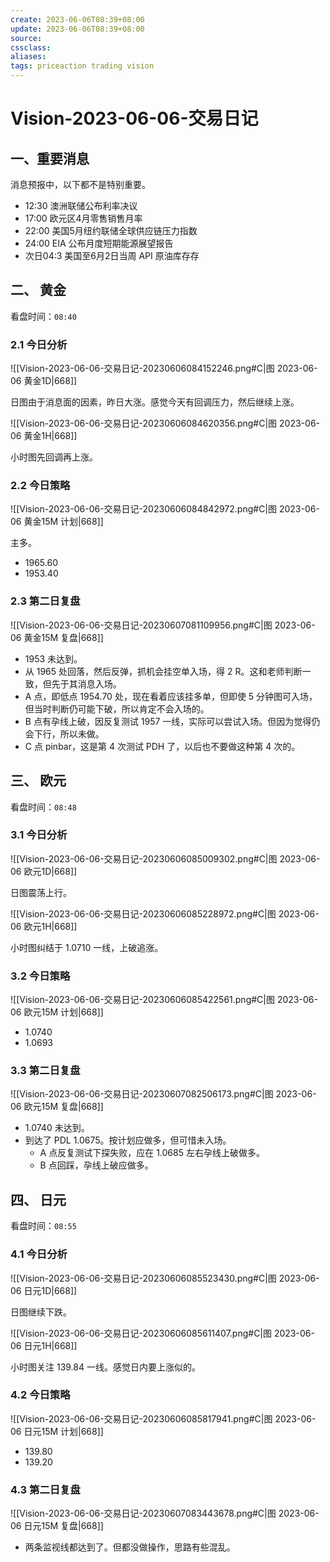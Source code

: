 ```yaml
---
create: 2023-06-06T08:39+08:00
update: 2023-06-06T08:39+08:00
source:
cssclass:
aliases:
tags: priceaction trading vision
---
```


# Vision-2023-06-06-交易日记

## 一、重要消息

消息预报中，以下都不是特别重要。

- 12:30 澳洲联储公布利率决议
- 17:00 欧元区4月零售销售月率
- 22:00 美国5月纽约联储全球供应链压力指数
- 24:00 EIA 公布月度短期能源展望报告
- 次日04:3 美国至6月2日当周 API 原油库存存

## 二、 黄金

看盘时间：`08:40`

### 2.1 今日分析

![[Vision-2023-06-06-交易日记-20230606084152246.png#C|图 2023-06-06 黄金1D|668]]

日图由于消息面的因素，昨日大涨。感觉今天有回调压力，然后继续上涨。

![[Vision-2023-06-06-交易日记-20230606084620356.png#C|图 2023-06-06 黄金1H|668]]

小时图先回调再上涨。

### 2.2 今日策略

![[Vision-2023-06-06-交易日记-20230606084842972.png#C|图 2023-06-06 黄金15M 计划|668]]

主多。

- 1965.60
- 1953.40

### 2.3 第二日复盘

![[Vision-2023-06-06-交易日记-20230607081109956.png#C|图 2023-06-06 黄金15M 复盘|668]]

- 1953 未达到。
- 从 1965 处回落，然后反弹，抓机会挂空单入场，得 2 R。这和老师判断一致，但先于其消息入场。
- A 点，即低点 1954.70 处，现在看着应该挂多单，但即使 5 分钟图可入场，但当时判断仍可能下破，所以肯定不会入场的。
- B 点有孕线上破，因反复测试 1957 一线，实际可以尝试入场。但因为觉得仍会下行，所以未做。
- C 点 pinbar，这是第 4 次测试 PDH 了，以后也不要做这种第 4 次的。

## 三、 欧元

看盘时间：`08:48`

### 3.1 今日分析

![[Vision-2023-06-06-交易日记-20230606085009302.png#C|图 2023-06-06 欧元1D|668]]

日图震荡上行。

![[Vision-2023-06-06-交易日记-20230606085228972.png#C|图 2023-06-06 欧元1H|668]]

小时图纠结于 1.0710 一线，上破追涨。

### 3.2 今日策略

![[Vision-2023-06-06-交易日记-20230606085422561.png#C|图 2023-06-06 欧元15M 计划|668]]

- 1.0740
- 1.0693

### 3.3 第二日复盘

![[Vision-2023-06-06-交易日记-20230607082506173.png#C|图 2023-06-06 欧元15M 复盘|668]]

- 1.0740 未达到。
- 到达了 PDL 1.0675。按计划应做多，但可惜未入场。
	- A 点反复测试下探失败，应在 1.0685 左右孕线上破做多。
	- B 点回踩，孕线上破应做多。

## 四、 日元

看盘时间：`08:55`

### 4.1 今日分析

![[Vision-2023-06-06-交易日记-20230606085523430.png#C|图 2023-06-06 日元1D|668]]

日图继续下跌。

![[Vision-2023-06-06-交易日记-20230606085611407.png#C|图 2023-06-06 日元1H|668]]

小时图关注 139.84 一线。感觉日内要上涨似的。

### 4.2 今日策略

![[Vision-2023-06-06-交易日记-20230606085817941.png#C|图 2023-06-06 日元15M 计划|668]]

- 139.80
- 139.20

### 4.3 第二日复盘

![[Vision-2023-06-06-交易日记-20230607083443678.png#C|图 2023-06-06 日元15M 复盘|668]]

- 两条监视线都达到了。但都没做操作，思路有些混乱。
